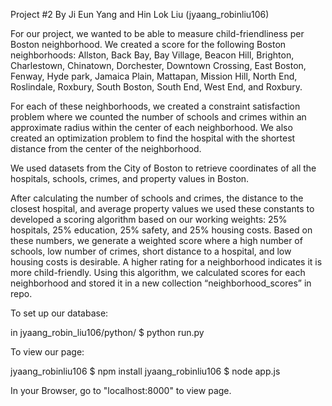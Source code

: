 Project #2 By Ji Eun Yang and Hin Lok Liu (jyaang_robinliu106)

For our project, we wanted to be able to measure child-friendliness per Boston neighborhood. We created a score for the following Boston neighborhoods: Allston, Back Bay, Bay Village, Beacon Hill, Brighton, Charlestown, Chinatown, Dorchester, Downtown Crossing, East Boston, Fenway, Hyde park, Jamaica Plain, Mattapan, Mission Hill, North End, Roslindale, Roxbury, South Boston, South End, West End, and Roxbury.

For each of these neighborhoods, we created a constraint satisfaction problem where we counted the number of schools and crimes within an approximate radius within the center of each neighborhood. We also created an optimization problem to find the hospital with the shortest distance from the center of the neighborhood.

We used datasets from the City of Boston to retrieve coordinates of all the hospitals, schools, crimes, and property values in Boston.

After calculating the number of schools and crimes, the distance to the closest hospital, and average property values we used these constants to developed a scoring algorithm based on our working weights: 25% hospitals, 25% education, 25% safety, and 25% housing costs. Based on these numbers, we generate a weighted score where a high number of schools, low number of crimes, short distance to a hospital, and low housing costs is desirable. A higher rating for a neighborhood indicates it is more child-friendly. Using this algorithm, we calculated scores for each neighborhood and stored it in a new collection “neighborhood_scores” in repo.

To set up our database:

in jyaang_robin_liu106/python/
$ python run.py

To view our page:

jyaang_robinliu106 $ npm install
jyaang_robinliu106 $ node app.js

In your Browser, go to "localhost:8000" to view page.

